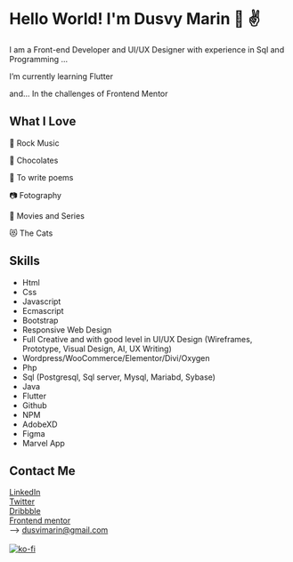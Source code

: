# Hello World! I'm Dusvy Marin 👩 ✌️

I am a Front-end Developer and UI/UX Designer with experience in Sql and Programming ...

I’m currently learning Flutter

and... In the challenges of Frontend Mentor 


##  What I Love

🤘 Rock Music

🍫 Chocolates

📖 To write poems

📷 Fotography

🎥 Movies and Series

😻 The Cats

 ##  Skills

- Html 
- Css
- Javascript
- Ecmascript
- Bootstrap
- Responsive Web Design
- Full Creative and with good level in UI/UX Design (Wireframes, Prototype, Visual Design, AI, UX Writing)
- Wordpress/WooCommerce/Elementor/Divi/Oxygen 
- Php
- Sql (Postgresql, Sql server, Mysql, Mariabd, Sybase)
- Java
- Flutter
- Github
- NPM
- AdobeXD
- Figma
- Marvel App

## Contact Me
  
[LinkedIn](https://ve.linkedin.com/in/dusviry-marin) </br>
[Twitter](https://twitter.com/dusvimarin)  </br>
[Dribbble](https://dribbble.com/dusvy_m)  </br>
[Frontend mentor](https://www.frontendmentor.io/profile/dovelym) </br>
--> dusvimarin@gmail.com  </br> </br>
[![ko-fi](https://ko-fi.com/img/githubbutton_sm.svg)](https://ko-fi.com/Z8Z77OU88) </br>

